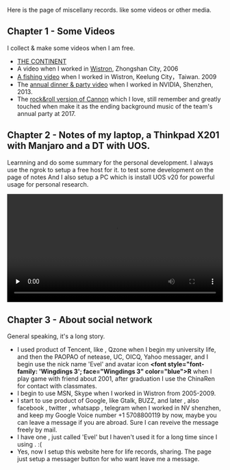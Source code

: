 Here is the page of miscellany records. like some videos or other media.

<h2 id="m1">Chapter 1 - Some Videos</h2>

I collect & make some videos when I am free.

* <a href="https://v.youku.com/v_show/id_XNzQxMjU2ODI0.html" target="_blank">THE CONTINENT</a>
* A video when I worked in <a href="https://v.youku.com/v_show/id_XMjQzODkyOA==.html" target="_blank">Wistron</a>, Zhongshan City, 2006
* <a href="https://v.youku.com/v_show/id_XMjM0Mzg0ODUy.html" target="_blank">A fishing video</a> when I worked in Wistron, Keelung City，Taiwan. 2009
* The <a href="https://v.youku.com/v_show/id_XNTA1MjU2MTk2.html" target="_blank">annual dinner & party video</a> when I worked in NVIDIA, Shenzhen, 2013.
* The <a href="https://v.youku.com/v_show/id_XMjMxNzU0MTk2.html" target="_blank">rock&roll version of Cannon</a> which I love, still remember and greatly touched when make it as the ending background music  of the team's annual party at 2017.


<h2 id="m2">Chapter 2 - Notes of my laptop, a Thinkpad X201 with Manjaro and a DT with UOS.</h2>

Learnning and do some summary for the personal development. I always use the ngrok to setup a free host for it. to test some development on the page of notes
And I also setup a PC which is install UOS v20 for powerful usage for personal research.

<video id="video" width="100%" controls="" preload="none">
<source id="mp4" src="http://www.evel.cn/post/upload/short.mp4" type="video/mp4">
</video>

<br>
<h2 id="m3">Chapter 3 - About social network</h2>

General speaking, it's a long story.

* I used product of Tencent, like <i class="fa fa-qq" aria-hidden="true" style="color:blue"></i>, Qzone when I begin my university life, and then the PAOPAO of netease, UC, OICQ, Yahoo messager, and I begin use the nick name 'Evel' and avatar icon <b><font style="font-family: 'Wingdings 3'; face="Wingdings 3" color="blue">&#82;</font></b> when I play game with friend about 2001, after graduation I use the ChinaRen for contact with classmates.
* I begin to use MSN, Skype <i class="fa fa-skype" aria-hidden="true"></i> when I worked in Wistron from 2005-2009.
* I start to use product of Google, like Gtalk, BUZZ, and later <i class="fa fa-google-plus"></i>, also facebook <i class="fa fa-facebook-official" aria-hidden="true" style="color:blue"></i>, twitter <i class="fa fa-twitter"></i>, whatsapp <i class="fa fa-whatsapp" aria-hidden="true"></i>, telegram <i class="fa fa-telegram" aria-hidden="true"></i> when I worked in NV shenzhen, and keep my Google Voice number +1 5708800119 by now, maybe you can leave a message if you are abroad. Sure I can reveive the message freely by mail.
* I have one <i class="fa fa-weibo" style="color:red"></i>, just called 'Evel' but I haven't used it for a long time since I using <i class="fa fa-weixin" style="color:green"></i>. :(
* Yes, now I setup this website here for life records, sharing. The page just setup a messager button for who want leave me a message.
